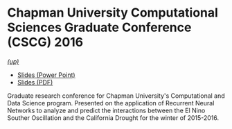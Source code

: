 Chapman University Computational Sciences Graduate Conference (CSCG) 2016
=========================================================================

*[(up)](http://talks.jle.im/. "Talks")*

-   [Slides (Power Point)](http://talks.jle.im/csgc-2016/NeuralNetwork-ENSO-Precipitation.pptx "Slides (Power Point)")
-   [Slides (PDF)](http://talks.jle.im/csgc-2016/NeuralNetwork-ENSO-Precipitation.pdf "Slides (PDF)")

Graduate research conference for Chapman University's Computational and
Data Science program. Presented on the application of Recurrent Neural
Networks to analyze and predict the interactions between the El Nino
Souther Oscillation and the California Drought for the winter of
2015-2016.
